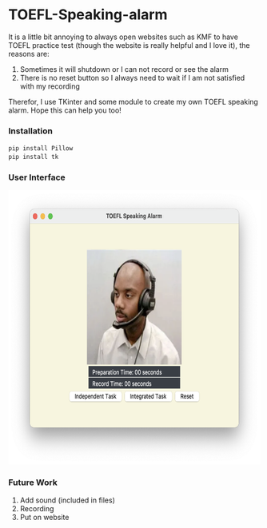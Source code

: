 # TOEFL-Speaking-alarm
It is a little bit annoying to always open websites such as KMF to have TOEFL practice test (though the website is really helpful and I love it), the reasons are:

1. Sometimes it will shutdown or I can not record or see the alarm
2. There is no reset button so I always need to wait if I am not satisfied with my recording

Therefor, I use TKinter and some module to create my own TOEFL speaking alarm. Hope this can help you too!

### Installation

```python
pip install Pillow
pip install tk
```

### User Interface

<img src="https://github.com/HsiaoChen-Lin/TOEFL-Speaking-alarm/blob/main/Images/user_interface.png?raw=true" width="660" height="549">

### Future Work

1. Add sound (included in files)
2. Recording
3. Put on website
